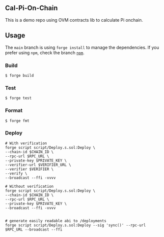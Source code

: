 ## Cal-Pi-On-Chain

This is a demo repo using OVM contracts lib to calculate Pi onchain.



## Usage

The `main` branch is using `forge install` to manage the dependencies. If you prefer using `npm`, check the branch [`npm`](https://github.com/webisopen/ovm-cal-pi/tree/npm).

### Build

```shell
$ forge build
```

### Test

```shell
$ forge test
```

### Format

```shell
$ forge fmt
```

### Deploy

```shell
# With verification
forge script script/Deploy.s.sol:Deploy \
--chain-id $CHAIN_ID \
--rpc-url $RPC_URL \
--private-key $PRIVATE_KEY \
--verifier-url $VERIFIER_URL \
--verifier $VERIFIER \
--verify \
--broadcast --ffi -vvvv

# Without verification
forge script script/Deploy.s.sol:Deploy \
--chain-id $CHAIN_ID \
--rpc-url $RPC_URL \
--private-key $PRIVATE_KEY \
--broadcast --ffi -vvvv


# generate easily readable abi to /deployments
forge script script/Deploy.s.sol:Deploy --sig 'sync()' --rpc-url $RPC_URL --broadcast --ffi
```